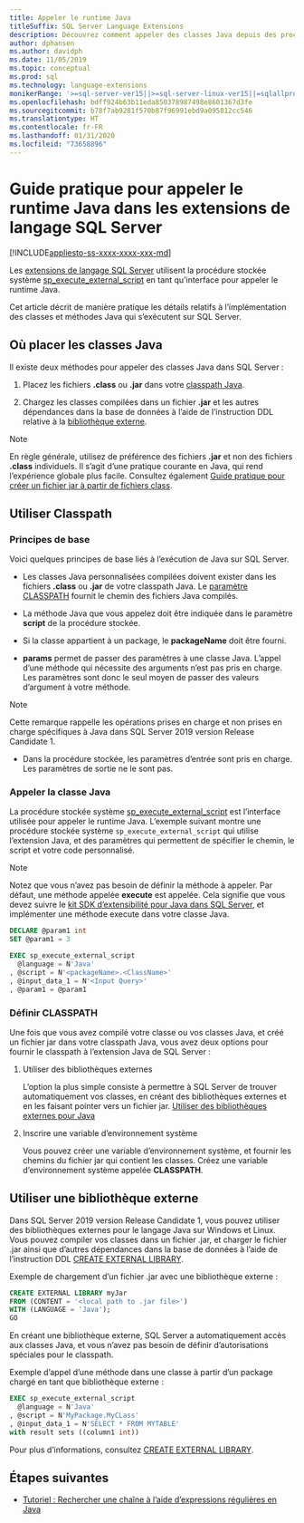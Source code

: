 ```yaml
---
title: Appeler le runtime Java
titleSuffix: SQL Server Language Extensions
description: Découvrez comment appeler des classes Java depuis des procédures stockées SQL Server en utilisant l’extension de langage SQL Server.
author: dphansen
ms.author: davidph
ms.date: 11/05/2019
ms.topic: conceptual
ms.prod: sql
ms.technology: language-extensions
monikerRange: '>=sql-server-ver15||>=sql-server-linux-ver15||=sqlallproducts-allversions'
ms.openlocfilehash: bdff924b63b11eda850378987498e8601367d3fe
ms.sourcegitcommit: b78f7ab9281f570b87f96991ebd9a095812cc546
ms.translationtype: HT
ms.contentlocale: fr-FR
ms.lasthandoff: 01/31/2020
ms.locfileid: "73658896"
---
```

# <a name="how-to-call-the-java-runtime-in-sql-server-language-extensions"></a>Guide pratique pour appeler le runtime Java dans les extensions de langage SQL Server
[!INCLUDE[appliesto-ss-xxxx-xxxx-xxx-md](../../includes/appliesto-ss-xxxx-xxxx-xxx-md.md)]

Les [extensions de langage SQL Server](../language-extensions-overview.md) utilisent la procédure stockée système [sp_execute_external_script](https://docs.microsoft.com/sql/relational-databases/system-stored-procedures/sp-execute-external-script-transact-sql) en tant qu’interface pour appeler le runtime Java. 

Cet article décrit de manière pratique les détails relatifs à l’implémentation des classes et méthodes Java qui s’exécutent sur SQL Server.

## <a name="where-to-place-java-classes"></a>Où placer les classes Java

Il existe deux méthodes pour appeler des classes Java dans SQL Server :

1. Placez les fichiers **.class** ou **.jar** dans votre [classpath Java](#classpath). 

2. Chargez les classes compilées dans un fichier  **.jar** et les autres dépendances dans la base de données à l’aide de l’instruction DDL relative à la [bibliothèque externe](#external-library). 

> [!NOTE]
> En règle générale, utilisez de préférence des fichiers  **.jar** et non des fichiers **.class** individuels. Il s’agit d’une pratique courante en Java, qui rend l’expérience globale plus facile. Consultez également [Guide pratique pour créer un fichier jar à partir de fichiers class](create-a-java-jar-file-from-class-files.md).

<a name="classpath"></a>

## <a name="use-classpath"></a>Utiliser Classpath

### <a name="basic-principles"></a>Principes de base

Voici quelques principes de base liés à l’exécution de Java sur SQL Server.

* Les classes Java personnalisées compilées doivent exister dans les fichiers **.class** ou **.jar** de votre classpath Java. Le [paramètre CLASSPATH](#set-classpath) fournit le chemin des fichiers Java compilés. 

* La méthode Java que vous appelez doit être indiquée dans le paramètre **script** de la procédure stockée.

* Si la classe appartient à un package, le **packageName** doit être fourni.

* **params** permet de passer des paramètres à une classe Java. L’appel d’une méthode qui nécessite des arguments n’est pas pris en charge. Les paramètres sont donc le seul moyen de passer des valeurs d’argument à votre méthode. 

> [!NOTE]
> Cette remarque rappelle les opérations prises en charge et non prises en charge spécifiques à Java dans SQL Server 2019 version Release Candidate 1.
> * Dans la procédure stockée, les paramètres d’entrée sont pris en charge. Les paramètres de sortie ne le sont pas.

### <a name="call-java-class"></a>Appeler la classe Java

La procédure stockée système [sp_execute_external_script](https://docs.microsoft.com/sql/relational-databases/system-stored-procedures/sp-execute-external-script-transact-sql) est l’interface utilisée pour appeler le runtime Java. L’exemple suivant montre une procédure stockée système `sp_execute_external_script` qui utilise l’extension Java, et des paramètres qui permettent de spécifier le chemin, le script et votre code personnalisé.

> [!NOTE]
> Notez que vous n’avez pas besoin de définir la méthode à appeler. Par défaut, une méthode appelée **execute** est appelée. Cela signifie que vous devez suivre le [kit SDK d’extensibilité pour Java dans SQL Server](extensibility-sdk-java-sql-server.md), et implémenter une méthode execute dans votre classe Java.

```sql
DECLARE @param1 int
SET @param1 = 3

EXEC sp_execute_external_script
  @language = N'Java'
, @script = N'<packageName>.<ClassName>'
, @input_data_1 = N'<Input Query>'
, @param1 = @param1
```

<a name="set-classpath"></a>

### <a name="set-classpath"></a>Définir CLASSPATH

Une fois que vous avez compilé votre classe ou vos classes Java, et créé un fichier jar dans votre classpath Java, vous avez deux options pour fournir le classpath à l’extension Java de SQL Server :

1. Utiliser des bibliothèques externes

    L’option la plus simple consiste à permettre à SQL Server de trouver automatiquement vos classes, en créant des bibliothèques externes et en les faisant pointer vers un fichier jar. [Utiliser des bibliothèques externes pour Java](#external-library)

2. Inscrire une variable d’environnement système

    Vous pouvez créer une variable d’environnement système, et fournir les chemins du fichier jar qui contient les classes. Créez une variable d’environnement système appelée **CLASSPATH**.

<a name="external-library"></a>

## <a name="use-external-library"></a>Utiliser une bibliothèque externe

Dans SQL Server 2019 version Release Candidate 1, vous pouvez utiliser des bibliothèques externes pour le langage Java sur Windows et Linux. Vous pouvez compiler vos classes dans un fichier .jar, et charger le fichier .jar ainsi que d’autres dépendances dans la base de données à l’aide de l’instruction DDL [CREATE EXTERNAL LIBRARY](https://docs.microsoft.com/sql/t-sql/statements/create-external-library-transact-sql).

Exemple de chargement d’un fichier .jar avec une bibliothèque externe :

```sql 
CREATE EXTERNAL LIBRARY myJar
FROM (CONTENT = '<local path to .jar file>') 
WITH (LANGUAGE = 'Java'); 
GO
```

En créant une bibliothèque externe, SQL Server a automatiquement accès aux classes Java, et vous n’avez pas besoin de définir d’autorisations spéciales pour le classpath.

Exemple d’appel d’une méthode dans une classe à partir d’un package chargé en tant que bibliothèque externe :

```sql
EXEC sp_execute_external_script
  @language = N'Java'
, @script = N'MyPackage.MyCLass'
, @input_data_1 = N'SELECT * FROM MYTABLE'
with result sets ((column1 int))
```

Pour plus d’informations, consultez [CREATE EXTERNAL LIBRARY](https://docs.microsoft.com/sql/t-sql/statements/create-external-library-transact-sql).

## <a name="next-steps"></a>Étapes suivantes

+ [Tutoriel : Rechercher une chaîne à l’aide d’expressions régulières en Java](../tutorials/search-for-string-using-regular-expressions-in-java.md)